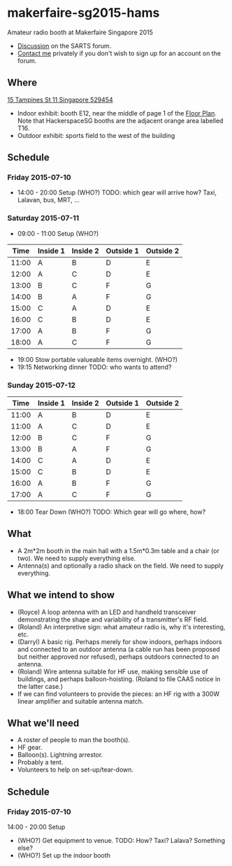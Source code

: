 # makerfaire-sg2015-hams
Amateur radio booth at Makerfaire Singapore 2015

- [Discussion](http://sarts.proboards.com/thread/273/call-volunteers-demos-maker-faire) on the SARTS forum.
- [Contact me](http://rolandturner.com/contact) privately if you don't wish to sign up for an account on the forum.

## Where
[15 Tampines St 11 Singapore 529454](https://www.google.com/maps?q=15+Tampines+St+11+Singapore+529454)

- Indoor exhibit: booth E12, near the middle of page 1 of the [Floor Plan](https://drive.google.com/file/d/0B7SYj-AL9ElPUDJuNE52d1BBV1E/view). Note that HackerspaceSG booths are the adjacent orange area labelled T16.
- Outdoor exhibit: sports field to the west of the building

## Schedule

### Friday 2015-07-10

- 14:00 - 20:00 Setup (WHO?) TODO: which gear will arrive how? Taxi, Lalavan, bus, MRT, ...

### Saturday 2015-07-11

- 09:00 - 11:00 Setup (WHO?)

Time  | Inside 1 | Inside 2 | Outside 1 | Outside 2
------|----------|----------|-----------|----------
11:00|A|B|D|E
12:00|A|C|D|E
13:00|B|C|F|G
14:00|B|A|F|G
15:00|C|A|D|E
16:00|C|B|D|E
17:00|A|B|F|G
18:00|A|C|F|G

- 19:00 Stow portable valueable items overnight. (WHO?)
- 19:15 Networking dinner TODO: who wants to attend?

### Sunday 2015-07-12

Time  | Inside 1 | Inside 2 | Outside 1 | Outside 2
------|----------|----------|-----------|----------
11:00|A|B|D|E
11:00|A|C|D|E
12:00|B|C|F|G
13:00|B|A|F|G
14:00|C|A|D|E
15:00|C|B|D|E
16:00|A|B|F|G
17:00|A|C|F|G

- 18:00 Tear Down (WHO?) TODO: Which gear will go where, how?

## What
- A 2m\*2m booth in the main hall with a 1.5m\*0.3m table and a chair (or two). We need to supply everything else.
- Antenna(s) and optionally a radio shack on the field. We need to supply everything.

## What we intend to show
- (Royce) A loop antenna with an LED and handheld transceiver demonstrating the shape and variability of a transmitter's RF field.
- (Roland) An interpretive sign: what amateur radio is, why it's interesting, etc.
- (Darryl) A basic rig. Perhaps merely for show indoors, perhaps indoors and connected to an outdoor antenna (a cable run has been proposed but neither approved nor refused), perhaps outdoors connected to an antenna.
- (Roland) Wire antenna suitable for HF use, making sensible use of buildings, and perhaps balloon-hoisting. (Roland to file CAAS notice in the latter case.)
- If we can find volunteers to provide the pieces: an HF rig with a 300W linear amplifier and suitable antenna match.

## What we'll need
- A roster of people to man the booth(s).
- HF gear.
- Balloon(s). Lightning arrestor.
- Probably a tent.
- Volunteers to help on set-up/tear-down.

## Schedule

### Friday 2015-07-10

14:00 - 20:00 Setup

- (WHO?) Get equipment to venue. TODO: How? Taxi? Lalava? Something else?
- (WHO?) Set up the indoor booth
